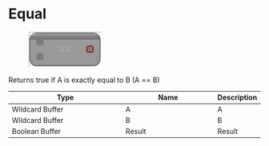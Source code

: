 # Equal

<div align="left" data-full-width="false">

<figure><img src="Equal.png" alt=""><figcaption></figcaption></figure>

</div>

Returns true if A is exactly equal to B (A == B)

<table>
<thead><tr><th width="250">Type</th><th width="200">Name</th><th>Description</th></tr></thead>
<tbody>
<tr><td>Wildcard Buffer</td><td>A</td><td>A</td></tr>
<tr><td>Wildcard Buffer</td><td>B</td><td>B</td></tr>
<tr><td>Boolean Buffer</td><td>Result</td><td>Result</td></tr>
</tbody>
</table>